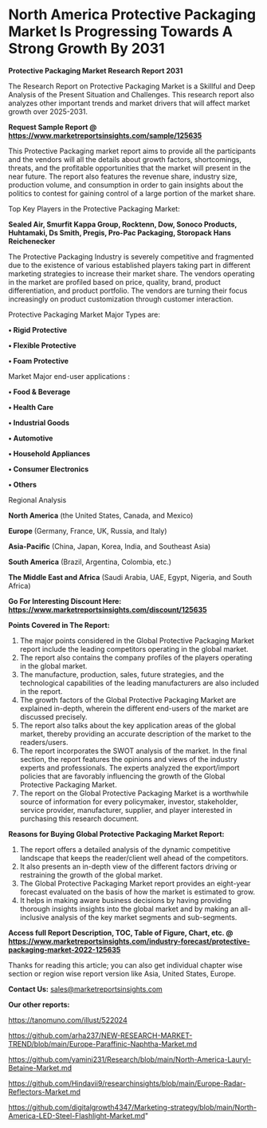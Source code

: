 # North America Protective Packaging Market Is Progressing Towards A Strong Growth By 2031

<strong>Protective Packaging Market Research Report 2031</strong>

The Research Report on Protective Packaging Market is a Skillful and Deep Analysis of the Present Situation and Challenges. This research report also analyzes other important trends and market drivers that will affect market growth over 2025-2031.

<strong>Request Sample Report @ <a href=https://www.marketreportsinsights.com/sample/125635>https://www.marketreportsinsights.com/sample/125635</a></strong>

This Protective Packaging market report aims to provide all the participants and the vendors will all the details about growth factors, shortcomings, threats, and the profitable opportunities that the market will present in the near future. The report also features the revenue share, industry size, production volume, and consumption in order to gain insights about the politics to contest for gaining control of a large portion of the market share.

Top Key Players in the Protective Packaging Market:

<strong>Sealed Air, Smurfit Kappa Group, Rocktenn, Dow, Sonoco Products, Huhtamaki, Ds Smith, Pregis, Pro-Pac Packaging, Storopack Hans Reichenecker</strong>

The Protective Packaging Industry is severely competitive and fragmented due to the existence of various established players taking part in different marketing strategies to increase their market share. The vendors operating in the market are profiled based on price, quality, brand, product differentiation, and product portfolio. The vendors are turning their focus increasingly on product customization through customer interaction.

Protective Packaging Market Major Types are:

<strong>• Rigid Protective

• Flexible Protective

• Foam Protective</strong>

Market Major end-user applications :

<strong>• Food & Beverage

• Health Care

• Industrial Goods

• Automotive

• Household Appliances

• Consumer Electronics

• Others</strong>

Regional Analysis

</u><strong><b>North America</b></strong> (the United States, Canada, and Mexico)

<strong><b>Europe </b></strong>(Germany, France, UK, Russia, and Italy)

<strong><b>Asia-Pacific</b></strong> (China, Japan, Korea, India, and Southeast Asia)

<strong><b>South America</b></strong> (Brazil, Argentina, Colombia, etc.)

<strong><b>The Middle East and Africa</b></strong> (Saudi Arabia, UAE, Egypt, Nigeria, and South Africa)

<strong>Go For Interesting Discount Here: <a href=https://www.marketreportsinsights.com/discount/125635>https://www.marketreportsinsights.com/discount/125635</a></strong>

<strong>Points Covered in The Report:</strong>
<ol>
  <li>The major points considered in the Global Protective Packaging Market report include the leading competitors operating in the global market.</li>
  <li>The report also contains the company profiles of the players operating in the global market.</li>
  <li>The manufacture, production, sales, future strategies, and the technological capabilities of the leading manufacturers are also included in the report.</li>
  <li>The growth factors of the Global Protective Packaging Market are explained in-depth, wherein the different end-users of the market are discussed precisely.</li>
  <li>The report also talks about the key application areas of the global market, thereby providing an accurate description of the market to the readers/users.</li>
  <li>The report incorporates the SWOT analysis of the market. In the final section, the report features the opinions and views of the industry experts and professionals. The experts analyzed the export/import policies that are favorably influencing the growth of the Global Protective Packaging Market.</li>
  <li>The report on the Global Protective Packaging Market is a worthwhile source of information for every policymaker, investor, stakeholder, service provider, manufacturer, supplier, and player interested in purchasing this research document.</li>
</ol>
<strong>Reasons for Buying Global Protective Packaging Market Report:</strong>

<ol>
  <li>The report offers a detailed analysis of the dynamic competitive landscape that keeps the reader/client well ahead of the competitors.</li>
  <li>It also presents an in-depth view of the different factors driving or restraining the growth of the global market.</li>
  <li>The Global Protective Packaging Market report provides an eight-year forecast evaluated on the basis of how the market is estimated to grow.</li>
  <li>It helps in making aware business decisions by having providing thorough insights insights into the global market and by making an all-inclusive analysis of the key market segments and sub-segments.</li>
</ol>
<strong>Access full Report Description, TOC, Table of Figure, Chart, etc. @ <a href=https://www.marketreportsinsights.com/industry-forecast/protective-packaging-market-2022-125635>https://www.marketreportsinsights.com/industry-forecast/protective-packaging-market-2022-125635</a></strong>


Thanks for reading this article; you can also get individual chapter wise section or region wise report version like Asia, United States, Europe.

<strong>Contact Us:</strong>
sales@marketreportsinsights.com

<strong>Our other reports:</strong>

<a href=https://tanomuno.com/illust/522024>https://tanomuno.com/illust/522024</a>

<a href=https://github.com/arha237/NEW-RESEARCH-MARKET-TREND/blob/main/Europe-Paraffinic-Naphtha-Market.md>https://github.com/arha237/NEW-RESEARCH-MARKET-TREND/blob/main/Europe-Paraffinic-Naphtha-Market.md</a>

<a href=https://github.com/yamini231/Research/blob/main/North-America-Lauryl-Betaine-Market.md>https://github.com/yamini231/Research/blob/main/North-America-Lauryl-Betaine-Market.md</a>

<a href=https://github.com/Hindavii9/researchinsights/blob/main/Europe-Radar-Reflectors-Market.md>https://github.com/Hindavii9/researchinsights/blob/main/Europe-Radar-Reflectors-Market.md</a>

<a href=https://github.com/digitalgrowth4347/Marketing-strategy/blob/main/North-America-LED-Steel-Flashlight-Market.md>https://github.com/digitalgrowth4347/Marketing-strategy/blob/main/North-America-LED-Steel-Flashlight-Market.md</a>"
